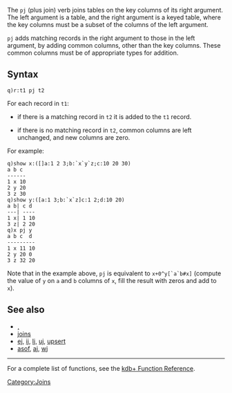 The `pj` (plus join) verb joins tables on the key columns of its right argument. The left argument is a table, and the right argument is a keyed table, where the key columns must be a subset of the columns of the left argument.

`pj` adds matching records in the right argument to those in the left argument, by adding common columns, other than the key columns. These common columns must be of appropriate types for addition.

Syntax
------

    q)r:t1 pj t2

For each record in `t1`:

-   if there is a matching record in `t2` it is added to the `t1` record.

<!-- -->

-   if there is no matching record in `t2`, common columns are left unchanged, and new columns are zero.

For example:

    q)show x:([]a:1 2 3;b:`x`y`z;c:10 20 30)
    a b c
    ------
    1 x 10
    2 y 20
    3 z 30
    q)show y:([a:1 3;b:`x`z]c:1 2;d:10 20)
    a b| c d
    ---| ----
    1 x| 1 10
    3 z| 2 20
    q)x pj y
    a b c  d
    ---------
    1 x 11 10
    2 y 20 0
    3 z 32 20

Note that in the example above, `pj` is equivalent to `` x+0^y[`a`b#x] `` (compute the value of `y` on `a` and `b` columns of `x`, fill the result with zeros and add to `x`).

See also
--------

-   [,](Reference/Comma "wikilink")
-   [joins](Reference/joins "wikilink")
-   [ej](Reference/ej "wikilink"), [ij](Reference/ij "wikilink"), [lj](Reference/lj "wikilink"), [uj](Reference/uj "wikilink"), [upsert](Reference/upsert "wikilink")
-   [asof](Reference/asof "wikilink"), [aj](Reference/aj "wikilink"), [wj](Reference/wj "wikilink")

------------------------------------------------------------------------

For a complete list of functions, see the [kdb+ Function Reference](Reference "wikilink").

<Category:Joins>
